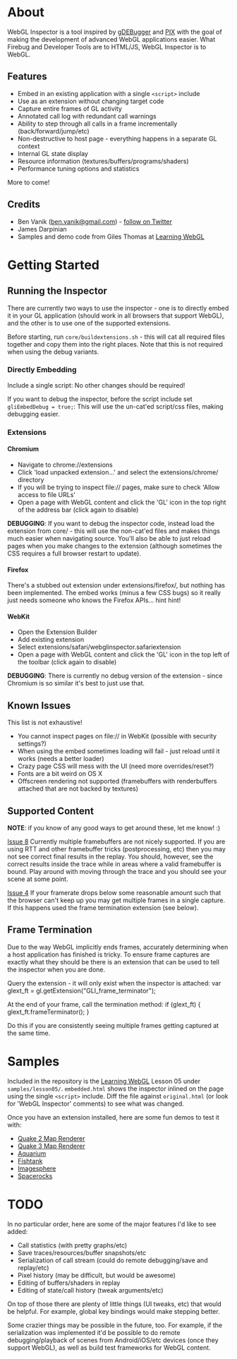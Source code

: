 About
====================
WebGL Inspector is a tool inspired by [gDEBugger](http://www.gremedy.com/) and [PIX](http://msdn.microsoft.com/en-us/library/ee417062.aspx)
with the goal of making the development of advanced WebGL applications easier. What Firebug and Developer Tools are to HTML/JS, WebGL Inspector
is to WebGL.

Features
---------------------
* Embed in an existing application with a single `<script>` include
* Use as an extension without changing target code
* Capture entire frames of GL activity
* Annotated call log with redundant call warnings
* Ability to step through all calls in a frame incrementally (back/forward/jump/etc)
* Non-destructive to host page - everything happens in a separate GL context
* Internal GL state display
* Resource information (textures/buffers/programs/shaders)
* Performance tuning options and statistics

More to come!

Credits
---------------------
* Ben Vanik (ben.vanik@gmail.com) - [follow on Twitter](http://twitter.com/benvanik/)
* James Darpinian
* Samples and demo code from Giles Thomas at [Learning WebGL](http://learningwebgl.com)

Getting Started
====================

Running the Inspector
---------------------
There are currently two ways to use the inspector - one is to directly embed it in your GL application (should work in all browsers that
support WebGL), and the other is to use one of the supported extensions.

Before starting, run `core/buildextensions.sh` - this will cat all required files together and copy them into the right places. Note that
this is not required when using the debug variants.

### Directly Embedding
Include a single script:
    <script type="text/javascript" src="core/embed.js"></script>
No other changes should be required!

If you want to debug the inspector, before the script include set `gliEmbedDebug = true;`:
    <script type="text/javascript">
        var gliEmbedDebug = true;
    </script>
    <script type="text/javascript" src="core/embed.js"></script>
This will use the un-cat'ed script/css files, making debugging easier.

### Extensions

#### Chromium
* Navigate to chrome://extensions
* Click 'load unpacked extension...' and select the extensions/chrome/ directory
* If you will be trying to inspect file:// pages, make sure to check 'Allow access to file URLs'
* Open a page with WebGL content and click the 'GL' icon in the top right of the address bar (click again to disable)

**DEBUGGING**: If you want to debug the inspector code, instead load the extension from core/ - this will use the non-cat'ed files
and makes things much easier when navigating source. You'll also be able to just reload pages when you make changes to the extension
(although sometimes the CSS requires a full browser restart to update).

#### Firefox
There's a stubbed out extension under extensions/firefox/, but nothing has been implemented. The embed works (minus a few CSS bugs)
so it really just needs someone who knows the Firefox APIs... hint hint!

#### WebKit
* Open the Extension Builder
* Add existing extension
* Select extensions/safari/webglinspector.safariextension
* Open a page with WebGL content and click the 'GL' icon in the top left of the toolbar (click again to disable)

**DEBUGGING**: There is currently no debug version of the extension - since Chromium is so similar it's best to just use that.

Known Issues
---------------------
This list is not exhaustive!

* You cannot inspect pages on file:// in WebKit (possible with security settings?)
* When using the embed sometimes loading will fail - just reload until it works (needs a better loader)
* Crazy page CSS will mess with the UI (need more overrides/reset?)
* Fonts are a bit weird on OS X
* Offscreen rendering not supported (framebuffers with renderbuffers attached that are not backed by textures)

Supported Content
---------------------
**NOTE**: if you know of any good ways to get around these, let me know! :)

[Issue 8](https://github.com/benvanik/WebGL-Inspector/issues#issue/8) Currently multiple framebuffers are not nicely supported. If you are using RTT and other
framebuffer tricks (postprocessing, etc) then you may not see correct final results in the replay. You should, however, see the correct results inside the trace
while in areas where a valid framebuffer is bound. Play around with moving through the trace and you should see your scene at some point.

[Issue 4](https://github.com/benvanik/WebGL-Inspector/issues#issue/4) If your framerate drops below some reasonable amount such that the browser can't keep up
you may get multiple frames in a single capture. If this happens used the frame termination extension (see below).

Frame Termination
--------------------
Due to the way WebGL implicitly ends frames, accurately determining when a host application has finished is tricky. To ensure frame captures are exactly what
they should be there is an extension that can be used to tell the inspector when you are done.

Query the extension - it will only exist when the inspector is attached:
    var glext_ft = gl.getExtension("GLI_frame_terminator");

At the end of your frame, call the termination method:
    if (glext_ft) {
        glext_ft.frameTerminator();
    }

Do this if you are consistently seeing multiple frames getting captured at the same time.

Samples
====================

Included in the repository is the [Learning WebGL](http://learningwebgl.com) Lesson 05 under `samples/lesson05/`. `embedded.html` shows the inspector
inlined on the page using the single `<script>` include. Diff the file against `original.html` (or look for 'WebGL Inspector' comments) to see what was changed.

Once you have an extension installed, here are some fun demos to test it with:

* [Quake 2 Map Renderer](http://media.tojicode.com/q2bsp/)
* [Quake 3 Map Renderer](http://media.tojicode.com/q3bsp/)
* [Aquarium](http://webglsamples.googlecode.com/hg/aquarium/aquarium.html)
* [Fishtank](http://webglsamples.googlecode.com/hg/fishtank/fishtank.html)
* [Imagesphere](http://webglsamples.googlecode.com/hg/imagesphere/imagesphere.html)
* [Spacerocks](http://webglsamples.googlecode.com/hg/spacerocks/spacerocks.html)

TODO
====================
In no particular order, here are some of the major features I'd like to see added:

* Call statistics (with pretty graphs/etc)
* Save traces/resources/buffer snapshots/etc
* Serialization of call stream (could do remote debugging/save and replay/etc)
* Pixel history (may be difficult, but would be awesome)
* Editing of buffers/shaders in replay
* Editing of state/call history (tweak arguments/etc)

On top of those there are plenty of little things (UI tweaks, etc) that would be helpful. For example, global key bindings would make stepping better.

Some crazier things may be possible in the future, too. For example, if the serialization was implemented it'd be possible to do remote debugging/playback
of scenes from Android/iOS/etc devices (once they support WebGL), as well as build test frameworks for WebGL content.
